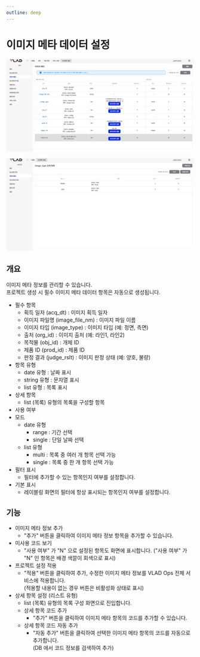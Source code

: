 ```yaml
---
outline: deep
---
```


# 이미지 메타 데이터 설정

![이미지 메타 데이터 설정](/public/ko/project/project-settings-image-meta.png)

![이미지 메타 데이터 설정 - 상세 항목 설정](/public/ko/project/project-settings-image-meta-list.png)


## 개요
이미지 메타 정보를 관리할 수 있습니다.  
프로젝트 생성 시 필수 이미지 메타 데이터 항목은 자동으로 생성됩니다.

- 필수 항목
  - 획득 일자 (acq_dt) : 이미지 획득 일자
  - 이미지 파일명 (image_file_nm) : 이미지 파일 이름
  - 이미지 타입 (image_type) : 이미지 타입 (예: 정면, 측면)
  - 출처 (org_id) : 이미지 출처 (예: 라인1, 라인2)
  - 목적물 (obj_id) : 개체 ID
  - 제품 ID (prod_id) : 제품 ID
  - 판정 결과 (judge_rslt) : 이미지 판정 상태 (예: 양호, 불량)
- 항목 유형
  - date 유형 : 날짜 표시
  - string 유형 : 문자열 표시
  - list 유형 : 목록 표시
- 상세 항목
  - list (목록) 유형의 목록을 구성할 항목
- 사용 여부
- 모드
  - date 유형
    - range : 기간 선택
    - single : 단일 날짜 선택
  - list 유형
    - multi : 목록 중 여러 개 항목 선택 가능
    - single : 목록 중 한 개 항목 선택 가능
- 필터 표시
  - 필터에 추가할 수 있는 항목인지 여부를 설정합니다.
- 기본 표시
  - 레이블링 화면의 필터에 항상 표시되는 항목인지 여부를 설정합니다.

## 기능
- 이미지 메타 정보 추가
  - "추가" 버튼을 클릭하여 이미지 메타 정보 항목을 추가할 수 있습니다.
- 미사용 코드 보기
  - "사용 여부" 가 "N" 으로 설정된 항목도 화면에 표시합니다.
    ("사용 여부" 가 "N" 인 항목은 배경 색깔이 회색으로 표시)
- 프로젝트 설정 적용
  - "적용" 버튼을 클릭하여 추가, 수정한 이미지 메타 정보를 VLAD Ops 전체 서비스에 적용합니다.  
    (적용할 내용이 없는 경우 버튼은 비활성화 상태로 표시)
- 상세 항목 설정 (리스트 유형)
  - list (목록) 유형의 목록 구성 화면으로 진입합니다.
  - 상세 항목 코드 추가
    - "추가" 버튼을 클릭하여 이미지 메타 항목의 코드를 추가할 수 있습니다.
  - 상세 항목 코드 자동 추가
    - "자동 추가" 버튼을 클릭하여 선택한 이미지 메타 항목의 코드를 자동으로 추가합니다.  
      (DB 에서 코드 정보를 검색하여 추가)
  